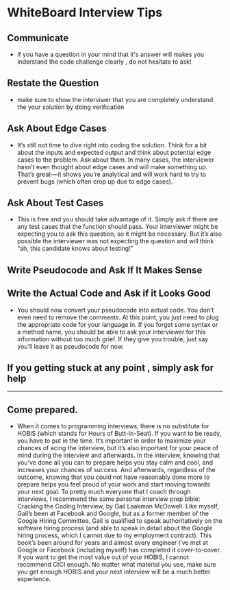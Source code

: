 # WhiteBoard Interview Tips

## Communicate 
- if you have a question in your mind that it's answer will makes you inderstand the code challenge clearly , do not hesitate to ask!

## Restate the Question
- make sure to show the interviwer that you are completely understand the your solution by doing verification

## Ask About Edge Cases

- It’s still not time to dive right into coding the solution. Think for a bit about the inputs and expected output and think about potential edge cases to the problem. Ask about them. In many cases, the interviewer hasn’t even thought about edge cases and will make something up. That’s great — it shows you’re analytical and will work hard to try to prevent bugs (which often crop up due to edge cases).

## Ask About Test Cases
- This is free and you should take advantage of it. Simply ask if there are any test cases that the function should pass. Your interviewer might be expecting you to ask this question, so it might be necessary. But it’s also possible the interviewer was not expecting the question and will think “ah, this candidate knows about testing!”

## Write Pseudocode and Ask If It Makes Sense

## Write the Actual Code and Ask if it Looks Good
- You should now convert your pseudocode into actual code. You don’t even need to remove the comments. At this point, you just need to plug the appropriate code for your language in. If you forget some syntax or a method name, you should be able to ask your interviewer for this information without too much grief. If they give you trouble, just say you’ll leave it as pseudocode for now.

## If you getting stuck at any point , simply ask for help
---
## Come prepared.
- When it comes to programming interviews, there is no substitute for HOBIS (which stands for Hours of Butt-In-Seat). If you want to be ready, you have to put in the time. It’s important in order to maximize your chances of acing the interview, but it’s also important for your peace of mind during the interview and afterwards. In the interview, knowing that you’ve done all you can to prepare helps you stay calm and cool, and increases your chances of success. And afterwards, regardless of the outcome, knowing that you could not have reasonably done more to prepare helps you feel proud of your work and start moving towards your next goal.
To pretty much everyone that I coach through interviews, I recommend the same personal interview prep bible: Cracking the Coding Interview, by Gail Laakman McDowell. Like myself, Gail’s been at Facebook and Google, but as a former member of the Google Hiring Committee, Gail is qualified to speak authoritatively on the software hiring process (and able to speak in detail about the Google hiring process, which I cannot due to my employment contract). This book’s been around for years and almost every engineer I’ve met at Google or Facebook (including myself) has completed it cover-to-cover. If you want to get the most value out of your HOBIS, I cannot recommend CtCI enough.
No matter what material you use, make sure you get enough HOBIS and your next interview will be a much better experience.